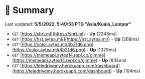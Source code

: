 # 📖 Summary
Last updated: **5/5/2022, 5:49:53 PTG "Asia/Kuala_Lumpur"**

- `GET` [https://shrt.ml](https://shrt.ml) - **Up** (2248ms)
- `GET` [https://hst.aytea.ml/](https://hst.aytea.ml/) - **Up** (268ms)
- `GET` [https://color.aytea.ml/4b31d6.png](https://color.aytea.ml/4b31d6.png) - **Up** (1329ms)
- `GET` [https://memeapi.aytea14.repl.co/gimme](https://memeapi.aytea14.repl.co/gimme) - **Up** (835ms)
- `GET` [https://teledrivemy.herokuapp.com/dashboard](https://teledrivemy.herokuapp.com/dashboard) - **Up** (194ms)
